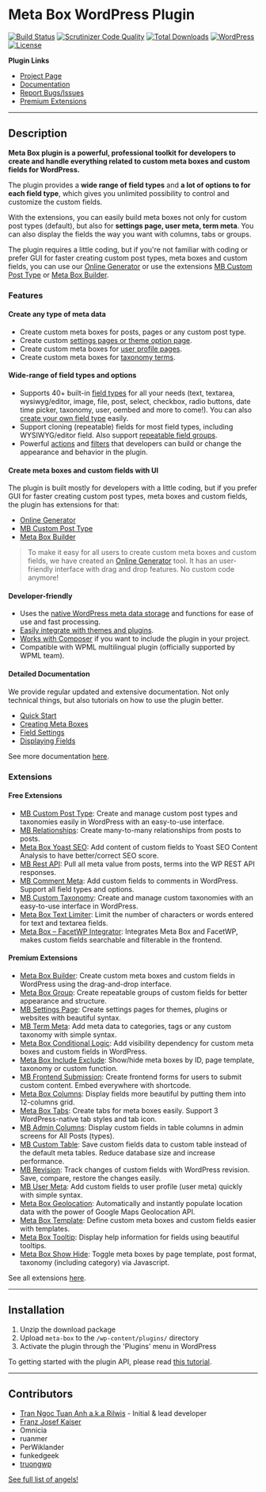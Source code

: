 # Meta Box WordPress Plugin

[![Build Status](https://travis-ci.org/rilwis/meta-box.svg?branch=master)](https://travis-ci.org/rilwis/meta-box)
[![Scrutinizer Code Quality](https://scrutinizer-ci.com/g/rilwis/meta-box/badges/quality-score.png?b=master)](https://scrutinizer-ci.com/g/rilwis/meta-box/?branch=master)
[![Total Downloads](https://img.shields.io/wordpress/plugin/dt/meta-box.svg)](http://wordpress.org/plugins/meta-box/)
[![WordPress](https://img.shields.io/wordpress/v/meta-box.svg)](http://wordpress.org/plugins/meta-box/)
[![License](https://img.shields.io/packagist/l/rilwis/meta-box.svg)](https://metabox.io)

**Plugin Links**

- [Project Page](https://metabox.io)
- [Documentation](https://docs.metabox.io/)
- [Report Bugs/Issues](https://github.com/wpmetabox/meta-box/issues)
- [Premium Extensions](https://metabox.io/plugins/)

***

## Description

**Meta Box plugin is a powerful, professional toolkit for developers to create and handle everything related to custom meta boxes and custom fields for WordPress.**

The plugin provides a **wide range of field types** and **a lot of options to for each field type**, which gives you unlimited possibility to control and customize the custom fields.

With the extensions, you can easily build meta boxes not only for custom post types (default), but also for **settings page, user meta, term meta**. You can also display the fields the way you want with columns, tabs or groups.

The plugin requires a little coding, but if you're not familiar with coding or prefer GUI for faster creating custom post types, meta boxes and custom fields, you can use our [Online Generator](https://metabox.io/online-generator/) or use the extensions [MB Custom Post Type](https://wordpress.org/plugins/mb-custom-post-type/) or [Meta Box Builder](https://metabox.io/plugins/meta-box-builder/).

### Features

#### Create any type of meta data

* Create custom meta boxes for posts, pages or any custom post type.
* Create custom [settings pages or theme option page](https://metabox.io/plugins/mb-settings-page/).
* Create custom meta boxes for [user profile pages](https://metabox.io/plugins/mb-user-meta/).
* Create custom meta boxes for [taxonomy terms](https://metabox.io/plugins/mb-term-meta/).

#### Wide-range of field types and options

* Supports 40+ built-in [field types](https://docs.metabox.io/field-settings/) for all your needs (text, textarea, wysiwyg/editor, image, file, post, select, checkbox, radio buttons, date time picker, taxonomy, user, oembed and more to come!). You can also [create your own field type](https://docs.metabox.io/custom-field-type/) easily.
* Support cloning (repeatable) fields for most field types, including WYSIWYG/editor field. Also support [repeatable field groups](https://metabox.io/plugins/meta-box-group/).
* Powerful [actions](https://docs.metabox.io/actions/) and [filters](https://docs.metabox.io/filters/) that developers can build or change the appearance and behavior in the plugin.

#### Create meta boxes and custom fields with UI

The plugin is built mostly for developers with a little coding, but if you prefer GUI for faster creating custom post types, meta boxes and custom fields, the plugin has extensions for that:

- [Online Generator](https://metabox.io/online-generator/)
- [MB Custom Post Type](https://wordpress.org/plugins/mb-custom-post-type/)
- [Meta Box Builder](https://metabox.io/plugins/meta-box-builder/)

<blockquote>To make it easy for all users to create custom meta boxes and custom fields, we have created an <a href="https://metabox.io/online-generator/">Online Generator</a> tool. It has an user-friendly interface with drag and drop features. No custom code anymore!</blockquote>

#### Developer-friendly

* Uses the [native WordPress meta data storage](https://docs.metabox.io/database/) and functions for ease of use and fast processing.
* [Easily integrate with themes and plugins](https://docs.metabox.io/integration/).
* [Works with Composer](https://docs.metabox.io/composer/) if you want to include the plugin in your project.
* Compatible with WPML multilingual plugin (officially supported by WPML team).

#### Detailed Documentation

We provide regular updated and extensive documentation. Not only technical things, but also tutorials on how to use the plugin better.

- [Quick Start](https://docs.metabox.io/quick-start/)
- [Creating Meta Boxes](https://docs.metabox.io/creating-meta-boxes/)
- [Field Settings](https://docs.metabox.io/field-settings/)
- [Displaying Fields](https://docs.metabox.io/displaying-fields/)

See more documentation [here](https://docs.metabox.io).

### Extensions

#### Free Extensions

- [MB Custom Post Type](https://wordpress.org/plugins/mb-custom-post-type/): Create and manage custom post types and taxonomies easily in WordPress with an easy-to-use interface.
- [MB Relationships](https://wordpress.org/plugins/mb-relationships/): Create many-to-many relationships from posts to posts.
- [Meta Box Yoast SEO](https://wordpress.org/plugins/meta-box-yoast-seo/): Add content of custom fields to Yoast SEO Content Analysis to have better/correct SEO score.
- [MB Rest API](https://metabox.io/plugins/mb-rest-api/): Pull all meta value from posts, terms into the WP REST API responses.
- [MB Comment Meta](https://wordpress.org/plugins/mb-comment-meta/): Add custom fields to comments in WordPress. Support all field types and options.
- [MB Custom Taxonomy](https://metabox.io/plugins/custom-taxonomy/): Create and manage custom taxonomies with an easy-to-use interface in WordPress.
- [Meta Box Text Limiter](https://wordpress.org/plugins/meta-box-text-limiter/): Limit the number of characters or words entered for text and textarea fields.
- [Meta Box – FacetWP Integrator](https://metabox.io/plugins/meta-box-facetwp-integrator/): Integrates Meta Box and FacetWP, makes custom fields searchable and filterable in the frontend.

#### Premium Extensions

- [Meta Box Builder](https://metabox.io/plugins/meta-box-builder/): Create custom meta boxes and custom fields in WordPress using the drag-and-drop interface.
- [Meta Box Group](https://metabox.io/plugins/meta-box-group/): Create repeatable groups of custom fields for better appearance and structure.
- [MB Settings Page](https://metabox.io/plugins/mb-settings-page/): Create settings pages for themes, plugins or websites with beautiful syntax.
- [MB Term Meta](https://metabox.io/plugins/mb-term-meta/): Add meta data to categories, tags or any custom taxonomy with simple syntax.
- [Meta Box Conditional Logic](https://metabox.io/plugins/meta-box-conditional-logic/): Add visibility dependency for custom meta boxes and custom fields in WordPress.
- [Meta Box Include Exclude](https://metabox.io/plugins/meta-box-include-exclude/): Show/hide meta boxes by ID, page template, taxonomy or custom function.
- [MB Frontend Submission](https://metabox.io/plugins/mb-frontend-submission/): Create frontend forms for users to submit custom content. Embed everywhere with shortcode.
- [Meta Box Columns](https://metabox.io/plugins/meta-box-columns/): Display fields more beautiful by putting them into 12-columns grid.
- [Meta Box Tabs](https://metabox.io/plugins/meta-box-tabs/): Create tabs for meta boxes easily. Support 3 WordPress-native tab styles and tab icon.
- [MB Admin Columns](https://metabox.io/plugins/mb-admin-columns/): Display custom fields in table columns in admin screens for All Posts (types).
- [MB Custom Table](https://metabox.io/plugins/mb-custom-table/): Save custom fields data to custom table instead of the default meta tables. Reduce database size and increase performance.
- [MB Revision](https://metabox.io/plugins/mb-revision/): Track changes of custom fields with WordPress revision. Save, compare, restore the changes easily.
- [MB User Meta](https://metabox.io/plugins/mb-user-meta/): Add custom fields to user profile (user meta) quickly with simple syntax.
- [Meta Box Geolocation](https://metabox.io/plugins/meta-box-geolocation/): Automatically and instantly populate location data with the power of Google Maps Geolocation API.
- [Meta Box Template](https://metabox.io/plugins/meta-box-template/): Define custom meta boxes and custom fields easier with templates.
- [Meta Box Tooltip](https://metabox.io/plugins/meta-box-tooltip/): Display help information for fields using beautiful tooltips.
- [Meta Box Show Hide](https://metabox.io/plugins/meta-box-show-hide-javascript/): Toggle meta boxes by page template, post format, taxonomy (including category) via Javascript.

See all extensions [here](https://metabox.io/plugins/).

***

## Installation

1. Unzip the download package
1. Upload `meta-box` to the `/wp-content/plugins/` directory
1. Activate the plugin through the 'Plugins' menu in WordPress

To getting started with the plugin API, please read [this tutorial](https://docs.metabox.io/quick-start/).

***

## Contributors

- [Tran Ngoc Tuan Anh a.k.a Rilwis](https://deluxeblogtips.com) - Initial & lead developer
- [Franz Josef Kaiser](http://profiles.wordpress.org/f-j-kaiser)
- Omnicia
- ruanmer
- PerWiklander
- funkedgeek
- [truongwp](https://github.com/truongwp)

[See full list of angels!](https://github.com/wpmetabox/meta-box/contributors)
